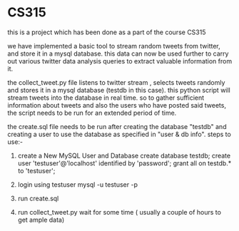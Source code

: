 # CS315
this is a project which has been done as a part of the course CS315

we have implemented a basic tool to stream random tweets from twitter, and store it in a mysql database.
this data can now be used further to carry out various twitter data analysis queries to extract valuable information from it.

the collect_tweet.py file listens to twitter stream , selects tweets randomly and stores it in a mysql database (testdb in this case). this python script will stream tweets into the database in real time. so to gather sufficient information about tweets and also the users who have posted said tweets, the script needs to be run for an extended period of time.

the create.sql file needs to be run after creating the database "testdb" and creating a user to use the database as specified in "user & db info".
steps to use:-

1) create a New MySQL User and Database
    create database testdb;
    create user 'testuser'@'localhost' identified by 'password';
    grant all on testdb.* to 'testuser';

2) login using testuser
mysql -u testuser -p

3) run create.sql

4) run collect_tweet.py
wait for some time ( usually a couple of hours to get ample data)
